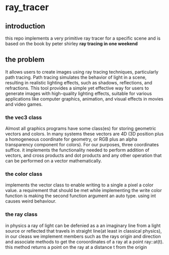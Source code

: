 # ray_tracer
## introduction 
this repo implements a very primitive ray tracer for a specific scene and is based on the book by peter shirley **ray tracing in one weekend**

## the problem
It allows users to create images using ray tracing techniques, particularly path tracing. Path tracing simulates the behavior of light in a scene, resulting in realistic lighting effects, such as shadows, reflections, and refractions. This tool provides a simple yet effective way for users to generate images with high-quality lighting effects, suitable for various applications like computer graphics, animation, and visual effects in movies and video games.

### the vec3 class
Almost all graphics programs have some class(es) for storing geometric vectors and colors. In many systems these vectors are 4D (3D position plus a homogeneous coordinate for geometry, or RGB plus an alpha transparency component for colors). For our purposes, three coordinates suffice.
it implements the functionality needed to perform addition of vectors, and cross products and dot products and any other operation that can be performed on a vector mathematically. 

### the color class 
implements the vector class to enable writing to a single a pixel a color value. a requirement that should be met while implementing the write color function is making the second function argument an auto type. using int causes weird behaviour. 

### the ray class 
in physics a ray of light can be defenied as a an imaginary line from a light source or reflected that travels in straight line(at least in classical physics), in our cleass we implement members such as the rays origin and direction and associate methods to get the coroordinates of a ray at a point ray::at(t). this method returns a point on the ray at a distance t from the origin 



